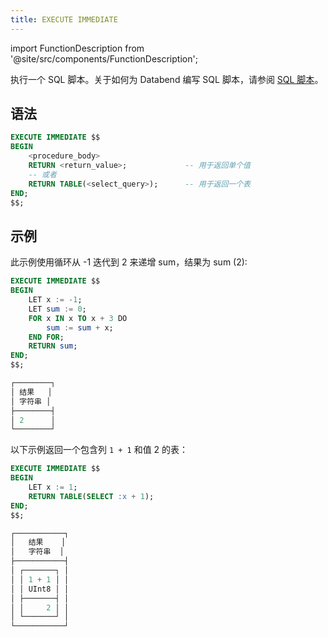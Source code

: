 ```yaml
---
title: EXECUTE IMMEDIATE
---
```

import FunctionDescription from '@site/src/components/FunctionDescription';

<FunctionDescription description="引入或更新于：v1.2.452"/>

执行一个 SQL 脚本。关于如何为 Databend 编写 SQL 脚本，请参阅 [SQL 脚本](/sql/sql-reference/sql-scripting)。

## 语法

```sql
EXECUTE IMMEDIATE $$
BEGIN
    <procedure_body>
    RETURN <return_value>;             -- 用于返回单个值
    -- 或者
    RETURN TABLE(<select_query>);      -- 用于返回一个表
END;
$$;
```

## 示例

此示例使用循环从 -1 迭代到 2 来递增 sum，结果为 sum (2):

```sql
EXECUTE IMMEDIATE $$
BEGIN
    LET x := -1;
    LET sum := 0;
    FOR x IN x TO x + 3 DO
        sum := sum + x;
    END FOR;
    RETURN sum;
END;
$$;

┌────────┐
│ 结果   │
│ 字符串 │
├────────┤
│ 2      │
└────────┘
```

以下示例返回一个包含列 `1 + 1` 和值 2 的表：

```sql
EXECUTE IMMEDIATE $$
BEGIN
    LET x := 1;
    RETURN TABLE(SELECT :x + 1);
END;
$$;

┌───────────┐
│   结果    │
│   字符串  │
├───────────┤
│ ┌───────┐ │
│ │ 1 + 1 │ │
│ │ UInt8 │ │
│ ├───────┤ │
│ │     2 │ │
│ └───────┘ │
└───────────┘
```